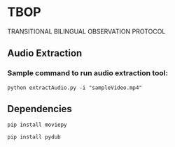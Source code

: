 # TBOP
TRANSITIONAL BILINGUAL OBSERVATION PROTOCOL


## Audio Extraction

### Sample command to run audio extraction tool:

``` python extractAudio.py -i "sampleVideo.mp4" ```


## Dependencies

```
pip install moviepy
```
```
pip install pydub
```